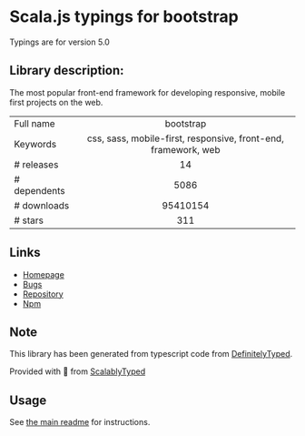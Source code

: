
# Scala.js typings for bootstrap

Typings are for version 5.0

## Library description:
The most popular front-end framework for developing responsive, mobile first projects on the web.

|                    |                 |
| ------------------ | :-------------: |
| Full name          | bootstrap |
| Keywords           | css, sass, mobile-first, responsive, front-end, framework, web |
| # releases         | 14 |
| # dependents       | 5086 |
| # downloads        | 95410154 |
| # stars            | 311 |

## Links
- [Homepage](https://getbootstrap.com/)
- [Bugs](https://github.com/twbs/bootstrap/issues)
- [Repository](https://github.com/twbs/bootstrap)
- [Npm](https://www.npmjs.com/package/bootstrap)
    


## Note
This library has been generated from typescript code from [DefinitelyTyped](https://definitelytyped.org).

Provided with :purple_heart: from [ScalablyTyped](https://github.com/oyvindberg/ScalablyTyped)

## Usage
See [the main readme](../../readme.md) for instructions.


